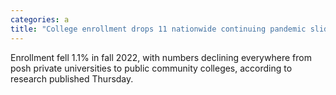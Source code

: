 ```yaml
---
categories: a
title: "College enrollment drops 11 nationwide continuing pandemic slide"
---
```

Enrollment fell 1.1% in fall 2022, with numbers declining everywhere from posh private universities to public community colleges, according to research published Thursday.